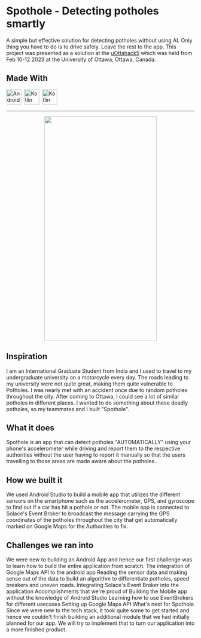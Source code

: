 # Spothole - Detecting potholes smartly 

A simple but effective solution for detecting potholes without using AI. Only thing you have to do is to drive safely. Leave the rest to the app. This project was presented as a solution at the [uOttahack5](https://2023.uottahack.ca/) which was held from Feb 10-12 2023 at the University of Ottawa, Ottawa, Canada.

## Made With 
<div align="left">
  <div>
  <img src="https://github.com/devicons/devicon/blob/master/icons/androidstudio/android-orignal-wordmark.svg" title="Android Studio" alt="Android Studio" width="40" height="40"/>&nbsp;
  <img src="https://github.com/devicons/devicon/blob/master/icons/kotlin/kotlin-orignal-wordmark.svg" title="Kotlin" alt="Kotlin" width="40" height="40"/>&nbsp;
  <img src="https://github.com/devicons/devicon/blob/master/icons/kotlin/kotlin-orignal-wordmark.svg" title="Kotlin" alt="Kotlin" width="40" height="40"/>&nbsp;
  </div>
</div>

---
<p align="center">
<img src="https://user-images.githubusercontent.com/49532169/219234216-072e0434-9ffa-4c1c-8680-6219efc74c79.png" width="300" height="600" align="center">
</p>


## Inspiration
I am an International Graduate Student from India and I used to travel to my undergraduate university on a motorcycle every day. The roads leading to my university were not quite great, making them quite vulnerable to Potholes. I was nearly met with an accident once due to random potholes throughout the city. After coming to Ottawa, I could see a lot of similar potholes in different places. I wanted to do something about these deadly potholes, so my teammates and I built "Spothole".

## What it does
Spothole is an app that can detect potholes "AUTOMATICALLY" using your phone's accelerometer while driving and report them to the respective authorities without the user having to report it manually so that the users travelling to those areas are made aware about the potholes..

## How we built it
We used Android Studio to build a mobile app that utilizes the different sensors on the smartphone such as the accelerometer, GPS, and gyroscope to find out if a car has hit a pothole or not. The mobile app is connected to Solace's Event Broker to broadcast the message carrying the GPS coordinates of the potholes throughout the city that get automatically marked on Google Maps for the Authorities to fix.

## Challenges we ran into
We were new to building an Android App and hence our first challenge was to learn how to build the entire application from scratch.
The integration of Google Maps API to the android app
Reading the sensor data and making sense out of the data to build an algorithm to differentiate potholes, speed breakers and uneven roads.
Integrating Solace's Event Broker into the application
Accomplishments that we're proud of
Building the Mobile app without the knowledge of Android Studio
Learning how to use EventBrokers for different usecases
Setting up Google Maps API
What's next for Spothole
Since we were new to the tech stack, it took quite some to get started and hence we couldn't finish building an additional module that we had initially planned for our app. We will try to implement that to turn our application into a more finished product.
